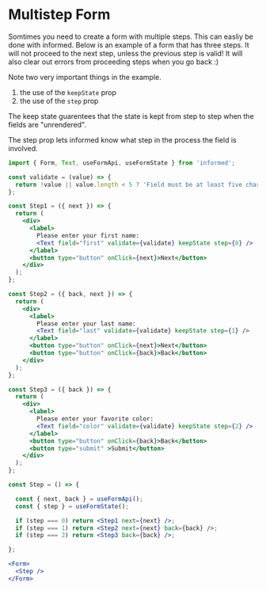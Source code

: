 # Multistep Form

Somtimes you need to create a form with multiple steps. This can easliy be done with informed. 
Below is an example of a form that has three steps. It will not proceed to the next step, 
unless the previous step is valid! It will also clear out errors from proceeding steps when 
you go back :) 

Note two very important things in the example.

1. the use of the `keepState` prop
2. the use of the `step` prop

The keep state guarentees that the state is kept from step to step when the fields are "unrendered". 

The step prop lets informed know what step in the process the field is involved.


<!-- STORY -->

```jsx
import { Form, Text, useFormApi, useFormState } from 'informed';

const validate = (value) => {
  return !value || value.length < 5 ? 'Field must be at least five characters' : undefined;
};

const Step1 = ({ next }) => {
  return (
    <div>
      <label>
        Please enter your first name:
        <Text field="first" validate={validate} keepState step={0} />
      </label>
      <button type="button" onClick={next}>Next</button>
    </div>
  );
};

const Step2 = ({ back, next }) => {
  return (
    <div>
      <label>
        Please enter your last name:
        <Text field="last" validate={validate} keepState step={1} />
      </label>
      <button type="button" onClick={next}>Next</button>
      <button type="button" onClick={back}>Back</button>
    </div>
  );
};

const Step3 = ({ back }) => {
  return (
    <div>
      <label>
        Please enter your favorite color:
        <Text field="color" validate={validate} keepState step={2} />
      </label>
      <button type="button" onClick={back}>Back</button>
      <button type="submit" >Submit</button>
    </div>
  );
};

const Step = () => {

  const { next, back } = useFormApi();
  const { step } = useFormState();

  if (step === 0) return <Step1 next={next} />;
  if (step === 1) return <Step2 next={next} back={back} />;
  if (step === 2) return <Step3 back={back} />;

};

<Form>
  <Step />
</Form>
```
